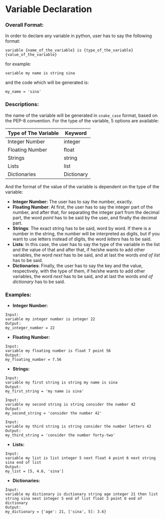 # Variable Declaration
### Overall Format:
In order to declare any variable in python, user has to say the following format:

    variable {name_of_the_variable} is {type_of_the_variable} {value_of_the_variable}

 for example:

    variable my name is string sina

and the code which will be generated is:

    my_name = 'sina'

### Descriptions:
the name of the variable will be generated in `snake_case` format, based on the PEP-8 convention.
For the type of the variable, 5 options are available:

|Type of The Variable| Keyword    |
|--------------------|------------|
| Integer Number     | integer    |
| Floating Number    | float      |
| Strings            | string     |
| Lists              | list       |
| Dictionaries       | Dictionary |

And the format of the value of the variable is dependent on the type of the variable:

 - **Integer Number:**
 The user has to say the number, exactly.
  - **Floating Number**:
 At first, the user has to say the integer part of the number, and after that, for separating the integer part from the decimal part, the word *point* has to be said by the user, and finally the decimal part.
  - **Strings**:
 The exact string has to be said, word by word. If there is a number in the string, the number will be interpreted as digits, but if you want to use letters instead of digits, the word *letters* has to be said.
  - **Lists**:
 In this case, the user has to say the type of the variable in the list and the value of that and after that, if he/she wants to add other variables, the word *next* has to be said, and at last the words *end of list* has to be said.
  - **Dictionaries**:
 Finally, the user has to say the key and the value, respectively, with the type of them, if he/she wants to add other variables, the word *next* has to be said, and at last the words *end of dictionary* has to be said.

### Examples:
 - **Integer Number:**
```
Input:
variable my integer number is integer 22
Output:
my_integer_number = 22
```
 - **Floating Number:**
```
Input:
variable my floating number is float 7 point 56
Output:
my_floating_number = 7.56
```
 - **Strings:**
```
Input:
variable my first string is string my name is sina
Output:
my_first_string = 'my name is sina'
```
```
Input:
variable my second string is string consider the number 42
Output:
my_second_string = 'consider the number 42'
```
```
Input:
variable my third string is string consider the number letters 42
Output:
my_third_string = 'consider the number forty-two'
```
 - **Lists:**
```
Input:
variable my list is list integer 5 next float 4 point 6 next string sina end of list
Output:
my_list = [5, 4.6, 'sina']
```
 - **Dictionaries:**
```
Input:
variable my dictionary is dictionary string age integer 21 then list string sina next integer 5 end of list float 3 point 6 end of dictionary
Output:
my_dictionary = {'age': 21, ['sina', 5]: 3.6}
```
